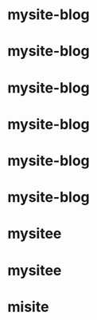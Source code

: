 # mysite-blog
# mysite-blog
# mysite-blog
# mysite-blog
# mysite-blog
# mysite-blog
# mysitee
# mysitee
# misite
